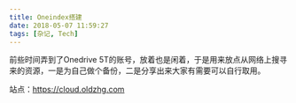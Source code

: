 ```yaml
---
title: Oneindex搭建
date: 2018-05-07 11:59:27
tags: [杂记, Tech]
---
```


前些时间弄到了Onedrive 5T的账号，放着也是闲着，于是用来放点从网络上搜寻来的资源，一是为自己做个备份，二是分享出来大家有需要可以自行取用。

站点：https://cloud.oldzhg.com
